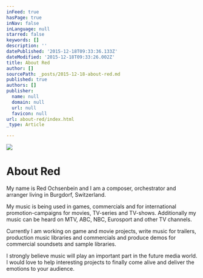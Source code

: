 ```yaml
---
inFeed: true
hasPage: true
inNav: false
inLanguage: null
starred: false
keywords: []
description: ''
datePublished: '2015-12-18T09:33:36.133Z'
dateModified: '2015-12-18T09:33:26.002Z'
title: About Red
author: []
sourcePath: _posts/2015-12-18-about-red.md
published: true
authors: []
publisher:
  name: null
  domain: null
  url: null
  favicon: null
url: about-red/index.html
_type: Article

---
```

![](https://the-grid-user-content.s3-us-west-2.amazonaws.com/3d4e282c-7e90-4140-8360-b2b42d665df0.png)

# About Red

My name is Red Ochsenbein and I am a composer, orchestrator and arranger living in Burgdorf, Switzerland.

My music is being used in games, commercials and for international promotion-campaigns for movies, TV-series and TV-shows. Additionally my music can be heard on MTV, ABC, NBC, Eurosport and other TV channels.

Currently I am working on game and movie projects, write music for trailers, production music libraries and commercials and produce demos for commercial soundsets and sample libraries.

I strongly believe music will play an important part in the future media world. I would love to help interesting projects to finally come alive and deliver the emotions to your audience.